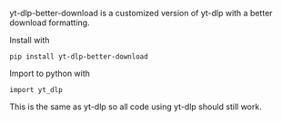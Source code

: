 yt-dlp-better-download is a customized version of yt-dlp with a better download formatting.

Install with
```
pip install yt-dlp-better-download
```

Import to python with
```
import yt_dlp
```
This is the same as yt-dlp so all code using yt-dlp should still work.
